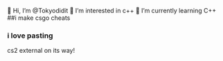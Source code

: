 👋 Hi, I’m @Tokyodidit
👀 I’m interested in c++
🌱 I’m currently learning C++
##i make csgo cheats 
### i love pasting 
cs2 external on its way!
